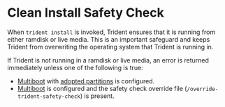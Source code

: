 
# Clean Install Safety Check

When `trident install` is invoked, Trident ensures that it is running from either ramdisk or live media. This is an important safeguard and keeps Trident from overwriting the operating system that Trident is running in.

If Trident is not running in a ramdisk or live media, an error is returned immediately unless one of the following is true:

* [Multiboot](./Multiboot.md) with [adopted partitions](../Reference/Host-Configuration/API-Reference/AdoptedPartition.md) is configured.
* [Multiboot](./Multiboot.md) is configured and the safety check override file (`/override-trident-safety-check`) is present.
